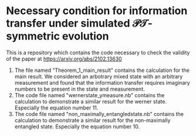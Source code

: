 # Necessary condition for information transfer under simulated $\mathcal{PT}$-symmetric evolution
This is a repository which contains the code necessary to check the validity of the paper at  https://arxiv.org/abs/2102.13630
1) The file named "Theorem_1_main_result" contains the calculation for the main result. We considered an arbotrary mixed state with an arbitrary measurement and found that the information transfer requires imaginary numbers to be present in the state and measurement.  
2) The code file named "wernerstate_ymeasure.nb" contains the calculation to demonstrate a similar result for the werner state. Especially the equation number 11. 
3) The code file named "non_maximally_entangledstate.nb" contains the calculation to demonstrate a similar result for the non-maximally entangled state. Especially the equation number 10. 
